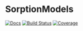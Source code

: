 # SorptionModels

[![Docs](https://img.shields.io/badge/docs-dev-blue.svg)](https://Boxylmer.github.io/SorptionModels.jl/dev/)
[![Build Status](https://github.com/Boxylmer/SorptionModels.jl/actions/workflows/CI.yml/badge.svg?branch=master)](https://github.com/Boxylmer/SorptionModels.jl/actions/workflows/CI.yml?query=branch%3Amaster)
[![Coverage](https://codecov.io/gh/Boxylmer/SorptionModels.jl/branch/master/graph/badge.svg)](https://codecov.io/gh/Boxylmer/SorptionModels.jl/tree/master)
